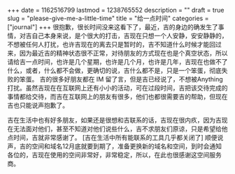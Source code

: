 +++
date = 1162516799
lastmod = 1238765552
description = ""
draft = true
slug = "please-give-me-a-little-time"
title = "给一点时间"
categories = ["journal"]
+++
很抱歉，很长时间没来这看下了，最近，吉的身边的确发生了事情，对吉自己本身来说，是个很大的打击，吉现在只想一个人安静，安安静静的，不想被任何人打扰，也许吉现在的离去只是暂时的，吉不知道什么时候才能回过来，因为最近吉的精神状态很不正常，对待朋友的方式现在也是个真空状态，所以请给吉一点时间，也许是几个星期，也许是几个月，也许是几年，吉现在也做不了什么，或者，什么都不会做，更确切的说，吉什么都不是，只是一个笨蛋，彻底失败的笨蛋。
吉的很多好朋友都在 IM 留了言，但是吉已经说了，不想被Anything打扰。虽然吉现在在互联网上还有小小的活动，可在过段时间，吉把该交待完成的事情都给交待，而吉在互联网上的朋友有很多，他们也都很需要吉的帮助，但现在吉也只能说声抱歉了。

吉在生活中也有好多朋友，如果还是很想和吉联系的话，吉现在很内疚，因为吉现在无法面对他们，甚至不知道对他们说些什么，吉不求朋友们原谅，只是希望给他点时间，吉就非常感谢了。
[吉在生活中所有能联系的工具几乎都关闭了]
顺便说声，吉的空间和域名12月底就要到期了，准备更换新的域名和空间，到时会通知各位的，吉现在使用的空间非常好，非常稳定，所以，在此也很感谢这空间服务商。 